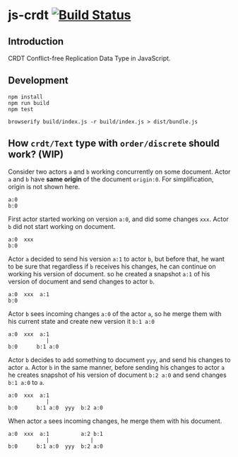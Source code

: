 # js-crdt [![Build Status](https://travis-ci.org/widmogrod/js-crdt.svg?branch=master)](https://travis-ci.org/widmogrod/js-crdt)
## Introduction
CRDT Conflict-free Replication Data Type in JavaScript.

## Development
```
npm install
npm run build
npm test
```

```
browserify build/index.js -r build/index.js > dist/bundle.js
```

## How `crdt/Text` type with `order/discrete` should work? (WIP)
Consider two actors `a` and `b` working concurrently on some document.
Actor `a` and `b` have __same origin__ of the document `origin:0`.
For simplification, origin is not shown here.

```
a:0
b:0
```

First actor started working on version `a:0`, and did some changes `xxx`.
Actor `b` did not start working on document.
```
a:0  xxx
b:0
```

Actor `a` decided to send his version `a:1` to actor `b`,
but before that, he want to be sure that regardless if `b` receives his changes, he can continue on working his version of document. 
so he created a snapshot `a:1` of his version of document and send changes to actor `b`.

```
a:0  xxx  a:1 
b:0
```

Actor `b` sees incoming changes `a:0` of the actor `a`,
so he merge them with his current state and create new version it `b:1 a:0`
```
a:0  xxx  a:1 
            |             
b:0      b:1 a:0
```

Actor `b` decides to add something to document `yyy`, and send his changes to actor `a`.
Actor `b` in the same manner, before sending his changes to actor `a` 
he creates snapshot of his version of document `b:2 a:0` and send changes `b:1 a:0` to `a`.

```
a:0  xxx  a:1          
            |             
b:0      b:1 a:0  yyy  b:2 a:0
```

When actor `a` sees incoming changes, he merge them with his document.
```
a:0  xxx  a:1          a:2 b:1
            |             |
b:0      b:1 a:0  yyy  b:2 a:0
```
